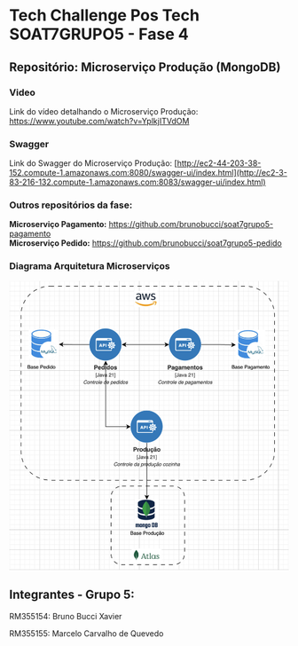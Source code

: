# Tech Challenge Pos Tech SOAT7GRUPO5 - Fase 4

## Repositório: Microserviço Produção (MongoDB)


### Video

Link do vídeo detalhando o Microserviço Produção: https://www.youtube.com/watch?v=YplkjITVdOM

### Swagger
Link do Swagger do Microserviço Produção: [http://ec2-44-203-38-152.compute-1.amazonaws.com:8080/swagger-ui/index.html](http://ec2-3-83-216-132.compute-1.amazonaws.com:8083/swagger-ui/index.html)


### Outros repositórios da fase:
<b>Microserviço Pagamento:</b> https://github.com/brunobucci/soat7grupo5-pagamento<br>
<b>Microserviço Pedido:</b> https://github.com/brunobucci/soat7grupo5-pedido<br>


### Diagrama Arquitetura Microserviços
![Diagrama Microserviços](https://github.com/brunobucci/soat7grupo5-app/blob/88dbe978b8a463100272ccfd7c82e587242ece3c/documentacao/arquitetura.png)


## Integrantes - Grupo 5:

RM355154: Bruno Bucci Xavier

RM355155: Marcelo Carvalho de Quevedo
